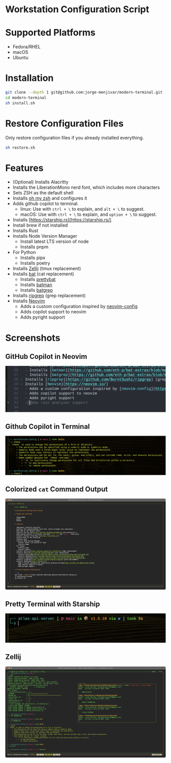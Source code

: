 # Workstation Configuration Script

# Supported Platforms
- Fedora/RHEL
- macOS
- Ubuntu

# Installation

```sh
git clone --depth 1 git@github.com:jorge-menjivar/modern-terminal.git
cd modern-terminal
sh install.sh
```

# Restore Configuration Files

Only restore configuration files if you already installed everything.
```sh
sh restore.sh
```

# Features
- (Optional) Installs Alacritty
- Installs the LiberationMono nerd font, which includes more characters
- Sets ZSH as the default shell
- Installs [oh my zsh](https://github.com/ohmyzsh/ohmyzsh) and configures it
- Adds github copilot to terminal.
  - linux: Use with `ctrl + \` to explain, and `alt + \` to suggest.
  - macOS: Use with `ctrl + \` to explain, and `option + \` to suggest.
- Installs [https://starship.rs](https://starship.rs/)
- Install brew if not installed
- Installs Rust
- Installs Node Version Manager
  - Install latest LTS version of node
  - Installs pnpm
- For Python
  - Installs pipx
  - Installs poetry
- Installs [Zellij](https://github.com/zellij-org/zellij) (tmux replacement)
- Installs [bat](https://github.com/sharkdp/bat) (cat replacement)
  - Installs [prettybat](https://github.com/eth-p/bat-extras/blob/master/doc/prettybat.md)
  - Installs [batman](https://github.com/eth-p/bat-extras/blob/master/doc/batman.md)
  - Installs [batgrep](https://github.com/eth-p/bat-extras/blob/master/doc/batgrep.md)
- Installs [ripgrep](https://github.com/BurntSushi/ripgrep) (grep replacement)
- Installs [Neovim](https://neovim.io/)
  - Adds a custom configuration inspired by [neovim-config](https://github.com/jdhao/nvim-config)
  - Adds copilot support to neovim
  - Adds pyright support


# Screenshots

## GitHub Copilot in Neovim
![Screenshot4](screenshots/screenshot4.png)

## Github Copilot in Terminal
![Screenshot3](screenshots/screenshot3.png)

## Colorized `cat` Command Output
![Screenshot1](screenshots/screenshot1.png)

## Pretty Terminal with Starship
![Screenshot2](screenshots/screenshot2.png)

## Zellij
![Screenshot5](screenshots/screenshot5.png)
